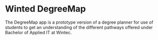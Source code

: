 # Winted DegreeMap

The DegreeMap app is a prototype version of a degree planner for use of students to get an understanding of the different pathways offered under Bachelor of Applied IT at Wintec. 
